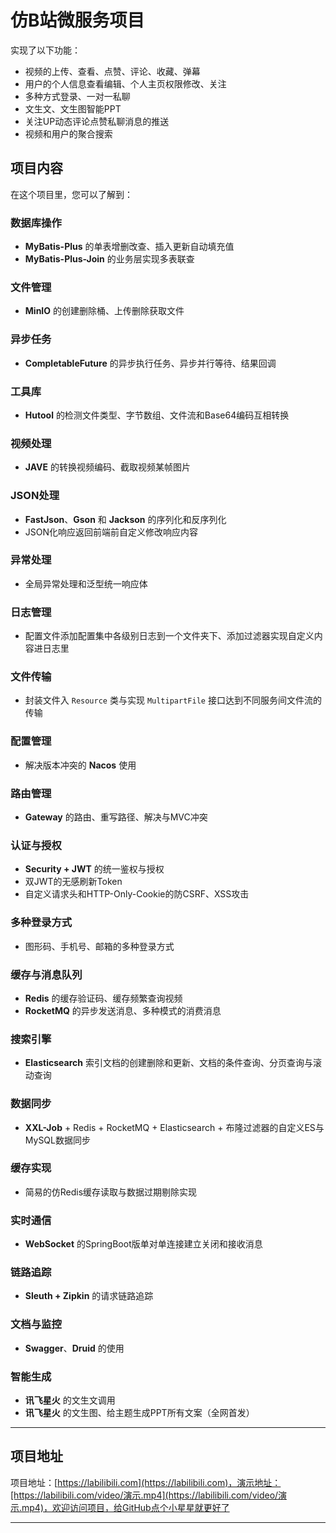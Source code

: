 # 仿B站微服务项目

实现了以下功能：
- 视频的上传、查看、点赞、评论、收藏、弹幕
- 用户的个人信息查看编辑、个人主页权限修改、关注
- 多种方式登录、一对一私聊
- 文生文、文生图智能PPT
- 关注UP动态评论点赞私聊消息的推送
- 视频和用户的聚合搜索

## 项目内容

在这个项目里，您可以了解到：

### 数据库操作
- **MyBatis-Plus** 的单表增删改查、插入更新自动填充值
- **MyBatis-Plus-Join** 的业务层实现多表联查

### 文件管理
- **MinIO** 的创建删除桶、上传删除获取文件

### 异步任务
- **CompletableFuture** 的异步执行任务、异步并行等待、结果回调

### 工具库
- **Hutool** 的检测文件类型、字节数组、文件流和Base64编码互相转换

### 视频处理
- **JAVE** 的转换视频编码、截取视频某帧图片

### JSON处理
- **FastJson**、**Gson** 和 **Jackson** 的序列化和反序列化
- JSON化响应返回前端前自定义修改响应内容

### 异常处理
- 全局异常处理和泛型统一响应体

### 日志管理
- 配置文件添加配置集中各级别日志到一个文件夹下、添加过滤器实现自定义内容进日志里

### 文件传输
- 封装文件入 `Resource` 类与实现 `MultipartFile` 接口达到不同服务间文件流的传输

### 配置管理
- 解决版本冲突的 **Nacos** 使用

### 路由管理
- **Gateway** 的路由、重写路径、解决与MVC冲突

### 认证与授权
- **Security + JWT** 的统一鉴权与授权
- 双JWT的无感刷新Token
- 自定义请求头和HTTP-Only-Cookie的防CSRF、XSS攻击

### 多种登录方式
- 图形码、手机号、邮箱的多种登录方式

### 缓存与消息队列
- **Redis** 的缓存验证码、缓存频繁查询视频
- **RocketMQ** 的异步发送消息、多种模式的消费消息

### 搜索引擎
- **Elasticsearch** 索引文档的创建删除和更新、文档的条件查询、分页查询与滚动查询

### 数据同步
- **XXL-Job** + Redis + RocketMQ + Elasticsearch + 布隆过滤器的自定义ES与MySQL数据同步

### 缓存实现
- 简易的仿Redis缓存读取与数据过期剔除实现

### 实时通信
- **WebSocket** 的SpringBoot版单对单连接建立关闭和接收消息

### 链路追踪
- **Sleuth + Zipkin** 的请求链路追踪

### 文档与监控
- **Swagger**、**Druid** 的使用

### 智能生成
- **讯飞星火** 的文生文调用
- **讯飞星火** 的文生图、给主题生成PPT所有文案（全网首发）

---

## 项目地址

项目地址：[https://labilibili.com](https://labilibili.com)，演示地址：[https://labilibili.com/video/演示.mp4](https://labilibili.com/video/演示.mp4)，欢迎访问项目，给GitHub点个小星星就更好了

---
